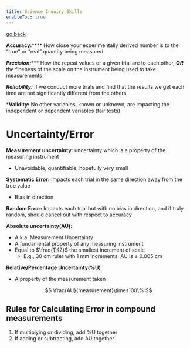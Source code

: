 ```yaml
---
title: Science Inquiry Skills
enableToc: true
---
```


[go back](11Subjects/11Physics.md)

**************Accuracy:****************** How close your experimentally derived number is to the “true” or “real” quantity being measured

***Precision:****** How the repeat values or a given trial are to each other, ***OR*** the fineness of the scale on the instrument being used to take measurements

***Reliability:*** If we conduct more trials and find that the results we get each time are not significantly different from the others

***************Validity:************** No other variables, known or unknown, are impacting the independent or dependent variables (fair tests)

# Uncertainty/Error

********Measurement uncertainty:******** uncertainty which is a property of the measuring instrument

-   Unavoidable, quantifiable, hopefully very small

********Systematic Error:******** Impacts each trial in the same direction away from the true value

-   Bias in direction

**************************Random Error:************************** Impacts each trial but with no bias in direction, and if truly random, should cancel out with respect to accuracy

************************Absolute uncertainty(AU):************************

-   A.k.a. Measurement Uncertainty
-   A fundamental property of any measuring instrument
-   Equal to $\frac{1}{2}$ the smallest increment of scale
    -   E.g., 30 cm ruler with 1 mm increments, AU is ± 0.005 cm

**Relative/Percentage Uncertainty(%U)**

-   A property of the measurement taken

$$ \frac{AU}{measurement}\times100\% $$

## Rules for Calculating Error in compound measurements

1.  If multiplying or dividing, add %U together
2.  If adding or subtracting, add AU together